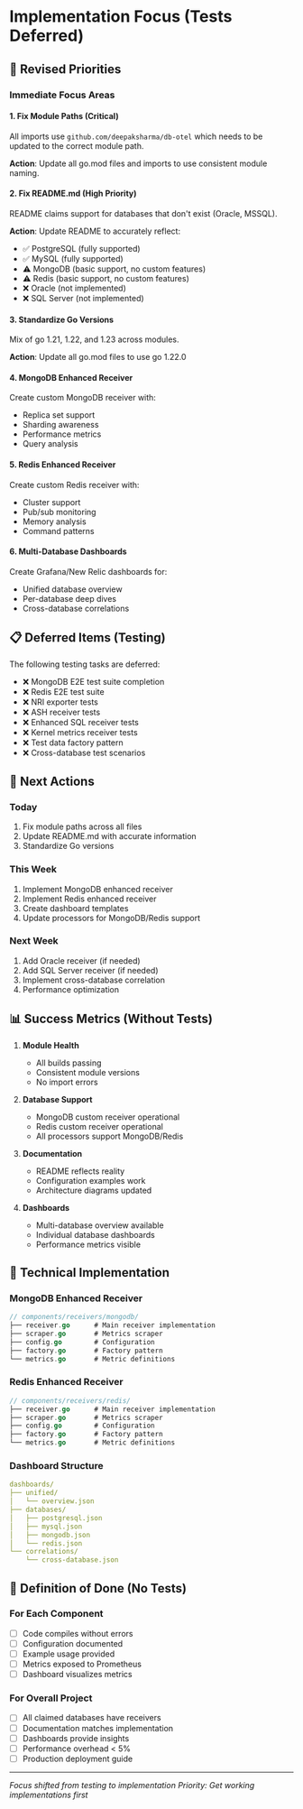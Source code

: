 # Implementation Focus (Tests Deferred)

## 🎯 Revised Priorities

### Immediate Focus Areas

#### 1. Fix Module Paths (Critical)
All imports use `github.com/deepaksharma/db-otel` which needs to be updated to the correct module path.

**Action**: Update all go.mod files and imports to use consistent module naming.

#### 2. Fix README.md (High Priority)
README claims support for databases that don't exist (Oracle, MSSQL).

**Action**: Update README to accurately reflect:
- ✅ PostgreSQL (fully supported)
- ✅ MySQL (fully supported)
- ⚠️ MongoDB (basic support, no custom features)
- ⚠️ Redis (basic support, no custom features)
- ❌ Oracle (not implemented)
- ❌ SQL Server (not implemented)

#### 3. Standardize Go Versions
Mix of go 1.21, 1.22, and 1.23 across modules.

**Action**: Update all go.mod files to use go 1.22.0

#### 4. MongoDB Enhanced Receiver
Create custom MongoDB receiver with:
- Replica set support
- Sharding awareness
- Performance metrics
- Query analysis

#### 5. Redis Enhanced Receiver
Create custom Redis receiver with:
- Cluster support
- Pub/sub monitoring
- Memory analysis
- Command patterns

#### 6. Multi-Database Dashboards
Create Grafana/New Relic dashboards for:
- Unified database overview
- Per-database deep dives
- Cross-database correlations

## 📋 Deferred Items (Testing)

The following testing tasks are deferred:
- ❌ MongoDB E2E test suite completion
- ❌ Redis E2E test suite
- ❌ NRI exporter tests
- ❌ ASH receiver tests
- ❌ Enhanced SQL receiver tests
- ❌ Kernel metrics receiver tests
- ❌ Test data factory pattern
- ❌ Cross-database test scenarios

## 🚀 Next Actions

### Today
1. Fix module paths across all files
2. Update README.md with accurate information
3. Standardize Go versions

### This Week
1. Implement MongoDB enhanced receiver
2. Implement Redis enhanced receiver
3. Create dashboard templates
4. Update processors for MongoDB/Redis support

### Next Week
1. Add Oracle receiver (if needed)
2. Add SQL Server receiver (if needed)
3. Implement cross-database correlation
4. Performance optimization

## 📊 Success Metrics (Without Tests)

1. **Module Health**
   - All builds passing
   - Consistent module versions
   - No import errors

2. **Database Support**
   - MongoDB custom receiver operational
   - Redis custom receiver operational
   - All processors support MongoDB/Redis

3. **Documentation**
   - README reflects reality
   - Configuration examples work
   - Architecture diagrams updated

4. **Dashboards**
   - Multi-database overview available
   - Individual database dashboards
   - Performance metrics visible

## 🔧 Technical Implementation

### MongoDB Enhanced Receiver
```go
// components/receivers/mongodb/
├── receiver.go      # Main receiver implementation
├── scraper.go       # Metrics scraper
├── config.go        # Configuration
├── factory.go       # Factory pattern
└── metrics.go       # Metric definitions
```

### Redis Enhanced Receiver
```go
// components/receivers/redis/
├── receiver.go      # Main receiver implementation
├── scraper.go       # Metrics scraper
├── config.go        # Configuration
├── factory.go       # Factory pattern
└── metrics.go       # Metric definitions
```

### Dashboard Structure
```yaml
dashboards/
├── unified/
│   └── overview.json
├── databases/
│   ├── postgresql.json
│   ├── mysql.json
│   ├── mongodb.json
│   └── redis.json
└── correlations/
    └── cross-database.json
```

## 🏁 Definition of Done (No Tests)

### For Each Component
- [ ] Code compiles without errors
- [ ] Configuration documented
- [ ] Example usage provided
- [ ] Metrics exposed to Prometheus
- [ ] Dashboard visualizes metrics

### For Overall Project
- [ ] All claimed databases have receivers
- [ ] Documentation matches implementation
- [ ] Dashboards provide insights
- [ ] Performance overhead < 5%
- [ ] Production deployment guide

---

*Focus shifted from testing to implementation*
*Priority: Get working implementations first*